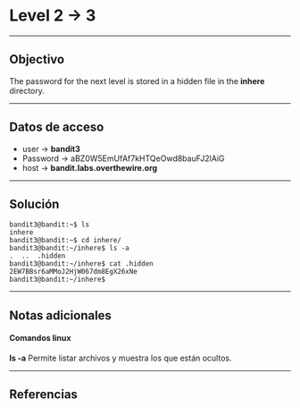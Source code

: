 # Level 2 -> 3
---
## Objectivo
The password for the next level is stored in a hidden file in the **inhere** directory.

---
## Datos de acceso
- user -> **bandit3**
- Password -> aBZ0W5EmUfAf7kHTQeOwd8bauFJ2lAiG
- host ->  **bandit.labs.overthewire.org**

---
## Solución
``` shell
bandit3@bandit:~$ ls
inhere
bandit3@bandit:~$ cd inhere/
bandit3@bandit:~/inhere$ ls -a
.  ..  .hidden
bandit3@bandit:~/inhere$ cat .hidden
2EW7BBsr6aMMoJ2HjW067dm8EgX26xNe
bandit3@bandit:~/inhere$ 

``` 
---
## Notas adicionales
#### Comandos linux
**ls  -a**  Permite listar archivos y muestra los que están ocultos.

---
## Referencias
